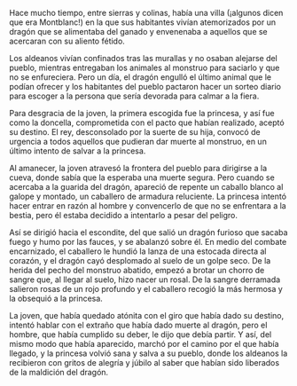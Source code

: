 Hace mucho tiempo, entre sierras y colinas, había una villa (¡algunos dicen que era Montblanc!) en la que sus habitantes vivían atemorizados por un dragón que se alimentaba del ganado y envenenaba a aquellos que se acercaran con su aliento fétido.

Los aldeanos vivían confinados tras las murallas y no osaban alejarse del pueblo, mientras entregaban los animales al monstruo para saciarlo y que no se enfureciera. Pero un día, el dragón engulló el último animal que le podían ofrecer y los habitantes del pueblo pactaron hacer un sorteo diario para escoger a la persona que sería devorada para calmar a la fiera.

Para desgracia de la joven, la primera escogida fue la princesa, y así fue como la doncella, comprometida con el pacto que habían realizado, aceptó su destino. El rey, desconsolado por la suerte de su hija, convocó de urgencia a todos aquellos que pudieran dar muerte al monstruo, en un último intento de salvar a la princesa.

Al amanecer, la joven atravesó la frontera del pueblo para dirigirse a la cueva, donde sabía que la esperaba una muerte segura. Pero cuando se acercaba a la guarida del dragón, apareció de repente un caballo blanco al galope y montado, un caballero de armadura reluciente. La princesa intentó hacer entrar en razón al hombre y convencerlo de que no se enfrentara a la bestia, pero él estaba decidido a intentarlo a pesar del peligro.

Así se dirigió hacia el escondite, del que salió un dragón furioso que sacaba fuego y humo por las fauces, y se abalanzó sobre él. En medio del combate encarnizado, el caballero le hundió la lanza de una estocada directa al corazón, y el dragón cayó desplomado al suelo de un golpe seco. De la herida del pecho del monstruo abatido, empezó a brotar un chorro de sangre que, al llegar al suelo, hizo nacer un rosal. De la sangre derramada salieron rosas de un rojo profundo y el caballero recogió la más hermosa y la obsequió a la princesa. 

La joven, que había quedado atónita con el giro que había dado su destino, intentó hablar con el extraño que había dado muerte al dragón, pero el hombre, que había cumplido su deber, le dijo que debía partir. Y así, del mismo modo que había aparecido, marchó por el camino por el que había llegado, y la princesa volvió sana y salva a su pueblo, donde los aldeanos la recibieron con gritos de alegría y júbilo al saber que habían sido liberados de la maldición del dragón.
